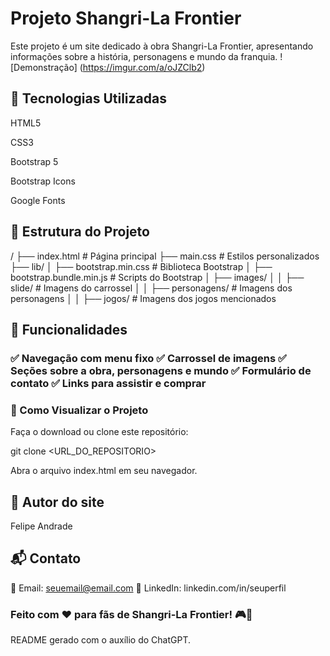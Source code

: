 # Projeto Shangri-La Frontier

Este projeto é um site dedicado à obra Shangri-La Frontier, apresentando informações sobre a história, personagens e mundo da franquia.
![Demonstração] (https://imgur.com/a/oJZClb2)
## 📌 Tecnologias Utilizadas

HTML5

CSS3

Bootstrap 5

Bootstrap Icons

Google Fonts

## 📂 Estrutura do Projeto

/
├── index.html  # Página principal
├── main.css  # Estilos personalizados
├── lib/
│   ├── bootstrap.min.css  # Biblioteca Bootstrap
│   ├── bootstrap.bundle.min.js  # Scripts do Bootstrap
│   ├── images/
│   │   ├── slide/  # Imagens do carrossel
│   │   ├── personagens/  # Imagens dos personagens
│   │   ├── jogos/  # Imagens dos jogos mencionados

## 📸 Funcionalidades

### ✅ Navegação com menu fixo ✅ Carrossel de imagens ✅ Seções sobre a obra, personagens e mundo ✅ Formulário de contato ✅ Links para assistir e comprar

### 📖 Como Visualizar o Projeto

Faça o download ou clone este repositório:

git clone <URL_DO_REPOSITORIO>

Abra o arquivo index.html em seu navegador.

## 👤 Autor do site

Felipe Andrade

## 📬 Contato
📧 Email: seuemail@email.com
💼 LinkedIn: linkedin.com/in/seuperfil

### Feito com ❤️ para fãs de Shangri-La Frontier! 🎮📖

README gerado com o auxílio do ChatGPT.
